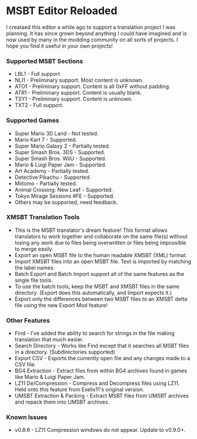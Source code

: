 # MSBT Editor Reloaded
I creataed this editor a while ago to support a translation project I was planning. It has since grown beyond anything I could have imagined and is now used by many in the modding community on all sorts of projects. I hope you find it useful in your own projects!

### Supported MSBT Sections
* LBL1 - Full support
* NLI1 - Preliminary support. Most content is unknown.
* ATO1 - Preliminary support. Content is all 0xFF without padding.
* ATR1 - Preliminary support. Content is usually blank.
* TSY1 - Preliminary support. Content is unknown.
* TXT2 - Full support.

### Supported Games
* Super Mario 3D Land - Not tested.
* Mario Kart 7 - Supported.
* Super Mario Galaxy 2 - Partially tested.
* Super Smash Bros. 3DS - Supported.
* Super Smash Bros. WiiU - Supported.
* Mario & Luigi Paper Jam - Supported.
* Art Academy - Partially tested.
* Detective Pikachu - Supported.
* Miitomo - Partially tested.
* Animal Crossing: New Leaf - Supported.
* Tokyo Mirage Sessions #FE - Supported.
* Others may be supported, need feedback.

### XMSBT Translation Tools
* This is the MSBT translator's dream feature! This format allows translators to work together and collaborate on the same file(s) without losing any work due to files being overwritten or files being impossible to merge easily.
* Export an open MSBT file to the human readable XMSBT (XML) format.
* Import XMSBT files into an open MSBT file. Text is imported by matching the label names.
* Batch Export and Batch Import support all of the same features as the single file tools.
* To use the batch tools, keep the MSBT and XMSBT files in the same directory. (Export does this automatically, and Import expects it.)
* Export only the differences between two MSBT files to an XMSBT delta file using the new Export Mod feature!

### Other Features
* Find - I've added the ability to search for strings in the file making translation that much easier.
* Search Directory - Works like Find except that it searches all MSBT files in a directory. (Subdirectories supported)
* Export CSV - Exports the currently open file and any changes made to a CSV file.
* BG4 Extraction - Extract files from within BG4 archives found in games like Mario & Luigi Paper Jam.
* LZ11 De/Compression - Compress and Decompress files using LZ11. Held onto this feature from Exelix11's original version.
* UMSBT Extraction & Packing - Extract MSBT files from UMSBT archives and repack them into UMSBT archives.

### Known Issues
* v0.8.6 - LZ11 Compression windows do not appear. Update to v0.9.0+.
